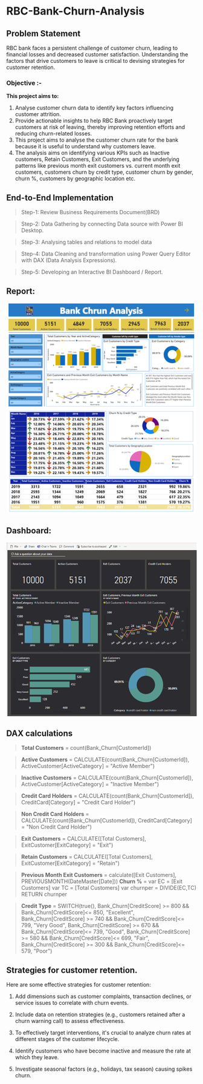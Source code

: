 #  RBC-Bank-Churn-Analysis
## Problem Statement

RBC bank faces a persistent challenge of customer churn, leading to financial losses and decreased customer satisfaction. Understanding the factors that drive customers to leave is critical to devising strategies for customer retention.

### Objective :-

**This project aims to:**
1. Analyse customer churn data to identify key factors influencing customer attrition.
2. Provide actionable insights to help RBC Bank proactively target customers at risk of leaving, thereby improving retention efforts and reducing churn-related losses.
3. This project aims to analyse the customer churn rate for the bank because it is useful to understand why customers leave.
4. The analysis aims on identifying various KPIs such as Inactive customers, Retain Customers, Exit Customers, and the underlying patterns like previous month exit customers vs. current 
   month exit customers, customers churn by credit type, customer churn by gender, churn %, customers by geographic location etc.

## End-to-End Implementation
> Step-1: Review Business Requirements Document(BRD)

> Step-2: Data Gathering by connecting Data source with Power BI Desktop. 

> Step-3: Analysing tables and relations to model data

> Step-4: Data Cleaning and transformation using Power Query Editor with DAX (Data Analysis Expressions). 

> Step-5: Developing an Interactive BI Dashboard / Report.

## Report:
![reportp1](https://github.com/mujahid777/RBC-Bank-Churn-Analysis/blob/main/Report%20page%201.png)
![reportp2](https://github.com/mujahid777/RBC-Bank-Churn-Analysis/blob/main/Report%20page%202.png)

## Dashboard:
![Dashboard](https://github.com/mujahid777/RBC-Bank-Churn-Analysis/blob/main/Dashboard.png)


## DAX calculations

> **Total Customers** = count(Bank_Churn[CustomerId])

> **Active Customers** = CALCULATE(count(Bank_Churn[CustomerId]),
                                    ActiveCustomer[ActiveCategory] = "Active Member")

> **Inactive Customers** = CALCULATE(count(Bank_Churn[CustomerId]),
                                       ActiveCustomer[ActiveCategory] = "Inactive Member")

> **Credit Card Holders** = CALCULATE(count(Bank_Churn[CustomerId]),     
                                         CreditCard[Category] = "Credit Card Holder")

> **Non Credit Card Holders** = CALCULATE(count(Bank_Churn[CustomerId]), 
                                                CreditCard[Category] = "Non Credit Card Holder")

> **Exit Customers** = CALCULATE([Total Customers], 
                                 ExitCustomer[ExitCategory] = "Exit")

> **Retain Customers** = CALCULATE([Total Customers], 
                                    ExitCustomer[ExitCategory] = "Retain")

> **Previous Month Exit Customers** = calculate([Exit Customers],
                                                             PREVIOUSMONTH(DateMaster[Date]))
> **Churn %** = 
var EC = [Exit Customers]
var TC = [Total Customers]
var churnper = DIVIDE(EC,TC)
RETURN churnper

> **Credit Type** = SWITCH(true(), 
Bank_Churn[CreditScore] >= 800 && Bank_Churn[CreditScore]<= 850, "Excellent",
Bank_Churn[CreditScore] >= 740 && Bank_Churn[CreditScore]<= 799, "Very Good",
Bank_Churn[CreditScore] >= 670 && Bank_Churn[CreditScore]<= 739, "Good",
Bank_Churn[CreditScore] >= 580 && Bank_Churn[CreditScore]<= 699, "Fair",
Bank_Churn[CreditScore] >= 300 && Bank_Churn[CreditScore]<= 579, "Poor")


## Strategies for customer retention.

Here are some effective strategies for customer retention:

1. Add dimensions such as customer complaints, transaction declines, or service issues to correlate with churn events.

2. Include data on retention strategies (e.g., customers retained after a churn warning call) to assess effectiveness.

3. To effectively target interventions, it's crucial to analyze churn rates at different stages of the customer lifecycle.

4. Identify customers who have become inactive and measure the rate at which they leave.

5. Investigate seasonal factors (e.g., holidays, tax season) causing spikes churn.













